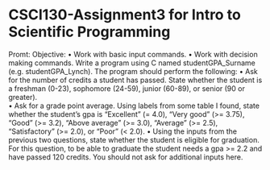 # CSCI130-Assignment3 for Intro to Scientific Programming
Promt:
Objective: 
•	Work with basic input commands. 
•	Work with decision making commands.
Write a program using C named studentGPA_Surname (e.g. studentGPA_Lynch). The program should perform the following:
•	Ask for the number of credits a student has passed. State whether the student is a freshman (0-23), sophomore (24-59), junior (60-89), or senior (90 or greater).  
•	Ask for a grade point average. Using labels from some table I found, state whether the student’s gpa is “Excellent” (= 4.0), “Very good” (>= 3.75), “Good” (>= 3.2), “Above average” (>= 3.0), “Average” (>= 2.5), “Satisfactory” (>= 2.0), or “Poor” (< 2.0). 
•	Using the inputs from the previous two questions, state whether the student is eligible for graduation. For this question, to be able to graduate the student needs a gpa >= 2.2 and have passed 120 credits. You should not ask for additional inputs here.




